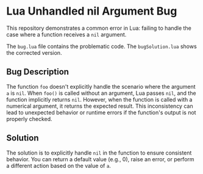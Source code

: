 # Lua Unhandled nil Argument Bug

This repository demonstrates a common error in Lua:  failing to handle the case where a function receives a `nil` argument.

The `bug.lua` file contains the problematic code. The `bugSolution.lua` shows the corrected version.

## Bug Description

The function `foo` doesn't explicitly handle the scenario where the argument `a` is `nil`.  When `foo()` is called without an argument, Lua passes `nil`, and the function implicitly returns `nil`. However, when the function is called with a numerical argument, it returns the expected result. This inconsistency can lead to unexpected behavior or runtime errors if the function's output is not properly checked.

## Solution

The solution is to explicitly handle `nil` in the function to ensure consistent behavior.  You can return a default value (e.g., 0), raise an error, or perform a different action based on the value of `a`.